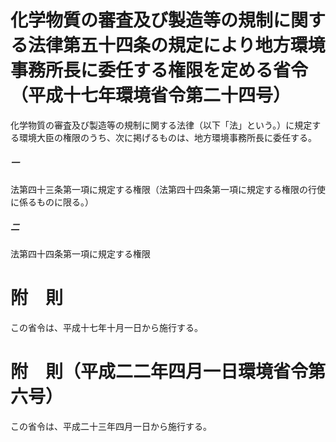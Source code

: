 # 化学物質の審査及び製造等の規制に関する法律第五十四条の規定により地方環境事務所長に委任する権限を定める省令（平成十七年環境省令第二十四号）
化学物質の審査及び製造等の規制に関する法律（以下「法」という。）に規定する環境大臣の権限のうち、次に掲げるものは、地方環境事務所長に委任する。
##### 一
法第四十三条第一項に規定する権限（法第四十四条第一項に規定する権限の行使に係るものに限る。）
##### 二
法第四十四条第一項に規定する権限
# 附　則
この省令は、平成十七年十月一日から施行する。
# 附　則（平成二二年四月一日環境省令第六号）
この省令は、平成二十三年四月一日から施行する。
